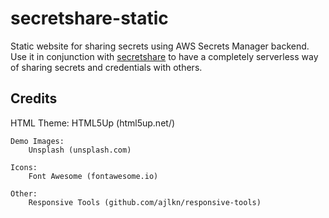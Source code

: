 # secretshare-static

Static website for sharing secrets using AWS Secrets Manager backend. Use it in conjunction with [secretshare](https://github.com/lalanza808/secretshare) to have a completely serverless way of sharing secrets and credentials with others.


## Credits

  HTML Theme:
    HTML5Up (html5up.net/)

	Demo Images:
		Unsplash (unsplash.com)

	Icons:
		Font Awesome (fontawesome.io)

	Other:
		Responsive Tools (github.com/ajlkn/responsive-tools)

